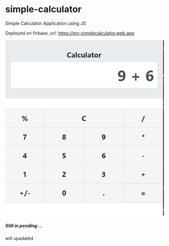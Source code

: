 # simple-calculator

Simple Calculator Application using JS

Deployed on firbase, url:
  https://my-simplecalculator.web.app
  
  ![Calculator Web app](https://github.com/ARSSHEIKH/simple-calculator/blob/master/calculator%20web.PNG)

##### Still in pending ...
will upadated
